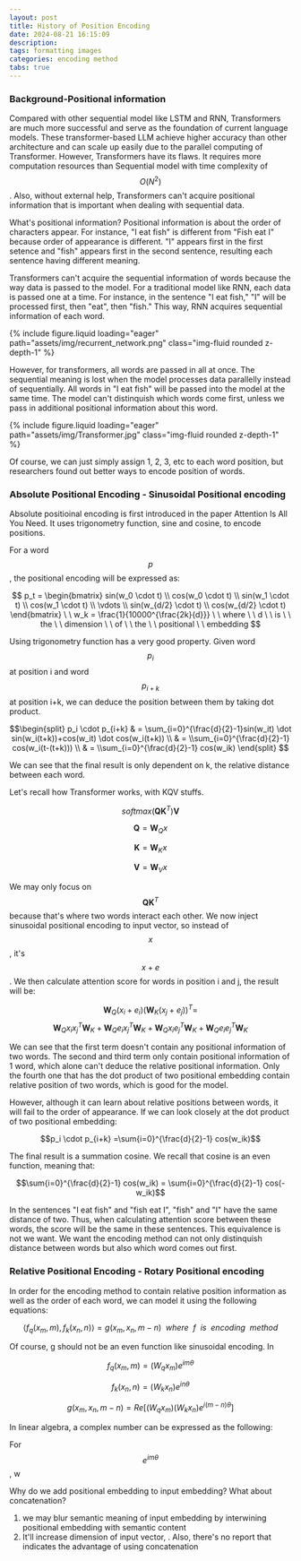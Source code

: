 ```yaml
---
layout: post
title: History of Position Encoding
date: 2024-08-21 16:15:09
description: 
tags: formatting images
categories: encoding method
tabs: true
---
```


### Background-Positional information

Compared with other sequential model like LSTM and RNN, Transformers are much more successful and serve as the foundation of current language models. These transformer-based LLM achieve higher accuracy than other architecture and can scale up easily due to the parallel computing of Transformer. However, Transformers have its flaws. It requires more computation resources than Sequential model with time complexity of $$O (N^2)$$. Also, without external help, Transformers can't acquire positional information that is important when dealing with sequential data.

What's positional information? Positional information is about the order of characters appear. For instance, "I eat fish" is different from "Fish eat I" because order of appearance is different. "I" appears first in the first setence and "fish" appears first in the second sentence, resulting each sentence having different meaning. 

Transformers can't acquire the sequential information of words because the way data is passed to the model. For a traditional model like RNN, each data is passed one at a time. For instance, in the sentence "I eat fish," "I" will be processed first, then "eat", then "fish." This way, RNN acquires sequential information of each word.

<div class="row mt-3">
    <div class="col-sm mt-3 mt-md-0">
        {% include figure.liquid loading="eager" path="assets/img/recurrent_network.png" class="img-fluid rounded z-depth-1" %}
    </div>
</div>

However, for transformers, all words are passed in all at once. The sequential meaning is lost when the model processes data parallelly instead of sequentially. All words in "I eat fish" will be passed into the model at the same time. The model can't distinquish which words come first, unless we pass in additional positional information about this word.

<div class="row mt-3">
    <div class="col-sm mt-3 mt-md-0">
        {% include figure.liquid loading="eager" path="assets/img/Transformer.jpg" class="img-fluid rounded z-depth-1" %}
    </div>
</div>

Of course, we can just simply assign 1, 2, 3, etc to each word position, but researchers found out better ways to encode position of words.

### Absolute Positional Encoding - Sinusoidal Positional encoding

Absolute positioinal encoding is first introduced in the paper Attention Is All You Need. It uses trigonometry function, sine and cosine, to encode positions. 

For a word $$p$$, the positional encoding will be expressed as:

$$
p_t = \begin{bmatrix} sin(w_0 \cdot t) \\ cos(w_0 \cdot t) \\ sin(w_1 \cdot t) \\ cos(w_1 \cdot t) \\ \vdots \\ sin(w_{d/2} \cdot t) \\ cos(w_{d/2} \cdot t) \end{bmatrix} \  \ w_k = \frac{1}{10000^{\frac{2k}{d}}} \   \ where \ \ d \ \ is \ \ the \ \ dimension \ \ of \ \ the \ \ positional \ \ embedding
$$

Using trigonometry function has a very good property. Given word $$p_i$$ at position i and word $$p_{i+k}$$ at position i+k, we can deduce the position between them by taking dot product.

$$\begin{split} p_i \cdot p_{i+k} & = \sum_{i=0}^{\frac{d}{2}-1}sin(w_it) \dot sin(w_i(t+k))+cos(w_it) \dot cos(w_i(t+k)) \\
& = \\sum_{i=0}^{\frac{d}{2}-1} cos(w_i(t-(t+k))) \\
& = \\sum_{i=0}^{\frac{d}{2}-1} cos(w_ik)
\end{split}
$$

We can see that the final result is only dependent on k, the relative distance between each word. 

Let's recall how Transformer works, with KQV stuffs.

$$softmax(\textbf{QK}^T)\textbf{V}$$

$$\textbf{Q} = \textbf{W}_Qx$$

$$\textbf{K} = \textbf{W}_Kx$$

$$\textbf{V} = \textbf{W}_Vx$$

We may only focus on $$\textbf{QK}^T$$ because that's where two words interact each other. 
We now inject sinusoidal positional encoding to input vector, so instead of $$x$$, it's $$x+e$$. We then calculate attention score for words in position i and j, the result will be:

$$\textbf{W}_Q(x_i+e_i)(\textbf{W}_K(x_j+e_j))^T = $$
$$\textbf{W}_Qx_i{x_j}^T\textbf{W}_K+\textbf{W}_Qe_i{x_j}^T\textbf{W}_K+\textbf{W}_Qx_i{e_j}^T\textbf{W}_K+\textbf{W}_Qe_i{e_j}^T\textbf{W}_K$$

We can see that the first term doesn't contain any positional information of two words. The second and third term only contain positional information of 1 word, which alone can't deduce the relative positional information. Only the fourth one that has the dot product of two positional embedding contain relative position of two words, which is good for the model.

However, although it can learn about relative positions between words, it will fail to the order of appearance. If we can look closely at the dot product of two positional embedding:

$$p_i \cdot p_{i+k} =\sum{i=0}^{\frac{d}{2}-1} cos(w_ik)$$

The final result is a summation cosine. We recall that cosine is an even function, meaning that:

$$\sum{i=0}^{\frac{d}{2}-1} cos(w_ik) = \sum{i=0}^{\frac{d}{2}-1} cos(-w_ik)$$

In the sentences "I eat fish" and "fish eat I", "fish" and "I" have the same distance of two. Thus, when calculating attention score between these words, the score will be the same in these sentences. This equivalence is not we want. We want the encoding method can not only distinquish distance between words but also which word comes out first.

### Relative Positional Encoding - Rotary Positional encoding

In order for the encoding method to contain relative position information as well as the order of each word, we can model it using the following equations:

$$\langle f_q(x_m,m),f_k(x_n,n)\rangle=g(x_m,x_n,m-n) \  \ where \ \ f \ \ is \ \ encoding \ \ method$$

Of course, g should not be an even function like sinusoidal encoding. In 

$$f_q(x_m,m) = (W_qx_m)e^{im\theta}$$

$$f_k(x_n,n) = (W_kx_n)e^{in\theta}$$

$$g(x_m,x_n,m-n)=Re[(W_qx_m)(W_kx_n)e^{i(m-n) \theta}]$$

In linear algebra, a complex number can be expressed as the following:

For $$e^{im\theta}$$, w



Why do we add positional embedding to input embedding? What about concatenation?
1. we may blur semantic meaning of input embedding by interwining positional embedding with semantic content
2. It'll increase dimension of input vector, . Also, there's no report that indicates the advantage of using concatenation

